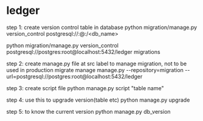 # ledger

step 1:  create version control table in database
  python migration/manage.py version_control postgresql://<username>:<password>@<host>:<port>/<db_name> <repository name>

  python migration/manage.py version_control postgresql://postgres:root@localhost:5432/ledger migrations

step 2: create manage.py file at src label to manage migration, not to be used in production
  migrate manage manage.py  --repository=migration  --url=postgresql://postgres:root@localhost:5432/ledger 

step 3: create script file
  python manage.py script "table name"

step 4: use this to upgrade version(table etc)
  python manage.py upgrade

step 5: to know the current version
  python manage.py db_version